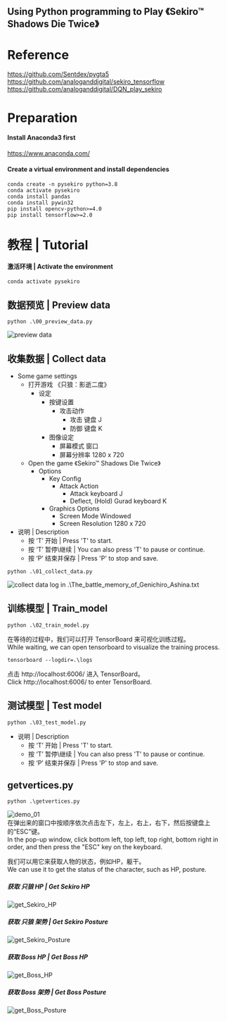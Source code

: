 ## Using Python programming to Play 《Sekiro™ Shadows Die Twice》

# Reference
https://github.com/Sentdex/pygta5  
https://github.com/analoganddigital/sekiro_tensorflow  
https://github.com/analoganddigital/DQN_play_sekiro

# Preparation

#### Install Anaconda3 first
https://www.anaconda.com/

#### Create a virtual environment and install dependencies
~~~shell
conda create -n pysekiro python=3.8
conda activate pysekiro
conda install pandas
conda install pywin32
pip install opencv-python>=4.0
pip install tensorflow>=2.0
~~~

# 教程 | Tutorial
#### 激活环境 | Activate the environment
~~~shell
conda activate pysekiro
~~~

## 数据预览 | Preview data
~~~shell
python .\00_preview_data.py
~~~
![preview data](./Toturial_gif/00_preview_data.gif)

## 收集数据 | Collect data
- Some game settings
    - 打开游戏 《只狼：影逝二度》
        - 设定
            - 按键设置
                - 攻击动作
                    - 攻击    键盘    J
                    - 防御    键盘    K
            - 图像设定
                - 屏幕模式    窗口
                - 屏幕分辨率    1280 x 720
    - Open the game 《Sekiro™ Shadows Die Twice》
        - Options
            - Key Config
                - Attack Action
                    - Attack    keyboard    J
                    - Deflect, (Hold) Gurad    keyboard    K
            - Graphics Options
                - Screen Mode    Windowed
                - Screen Resolution    1280 x 720
- 说明 | Description
    - 按 ‘T’ 开始 | Press 'T' to start.
    - 按 ‘T’ 暂停\继续 | You can also press 'T' to pause or continue.
    - 按 ‘P’ 结束并保存 | Press 'P' to stop and save.

~~~shell
python .\01_collect_data.py
~~~
![collect data](./Toturial_gif/01_collect_data.gif)
log in .\The_battle_memory_of_Genichiro_Ashina.txt  

## 训练模型 | Train_model
~~~shell
python .\02_train_model.py
~~~

在等待的过程中，我们可以打开 TensorBoard 来可视化训练过程。  
While waiting, we can open tensorboard to visualize the training process.  
~~~ 
tensorboard --logdir=.\logs
~~~
点击 http://localhost:6006/ 进入 TensorBoard。  
Click http://localhost:6006/ to enter TensorBoard.  

## 测试模型 | Test model
~~~shell
python .\03_test_model.py
~~~
- 说明 | Description
    - 按 ‘T’ 开始 | Press 'T' to start.
    - 按 ‘T’ 暂停\继续 | You can also press 'T' to pause or continue.
    - 按 ‘P’ 结束并保存 | Press 'P' to stop and save.

## getvertices.py
~~~shell
python .\getvertices.py
~~~
![demo_01](./Toturial_gif/demo_01.gif)   
在弹出来的窗口中按顺序依次点击左下，左上，右上，右下，然后按键盘上的“ESC”键。  
In the pop-up window, click bottom left, top left, top right, bottom right in order, and then press the "ESC" key on the keyboard.  

我们可以用它来获取人物的状态，例如HP，躯干。  
We can use it to get the status of the character, such as HP, posture.  

##### 获取 只狼 HP | Get Sekiro HP
![get_Sekiro_HP](./Toturial_gif/get_Sekiro_HP.gif)  
##### 获取 只狼 架势 | Get Sekiro Posture
![get_Sekiro_Posture](./Toturial_gif/get_Sekiro_Posture.gif)  
##### 获取 Boss HP | Get Boss HP
![get_Boss_HP](./Toturial_gif/get_Boss_HP.gif)  
##### 获取 Boss 架势 | Get Boss Posture
![get_Boss_Posture](./Toturial_gif/get_Boss_Posture.gif)  